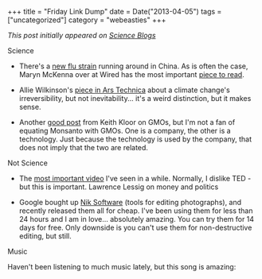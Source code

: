 +++
title = "Friday Link Dump"
date = Date("2013-04-05")
tags = ["uncategorized"]
category = "webeasties"
+++

_This post initially appeared on [Science Blogs](http://scienceblogs.com/webeasties)_

Science

- There's a [new flu strain](http://goo.gl/FOiay) running around in China. As is often the case, Maryn McKenna over at Wired has the most important [piece to read](http://goo.gl/xSIaO).

- Allie Wilkinson's [piece in Ars Technica](http://arstechnica.com/science/2013/04/climate-change-may-be-irreversible-but-we-control-the-future-trajectory/) about a climate change's irreversibility, but not inevitability... it's a weird distinction, but it makes sense.

- Another [good post](http://blogs.discovermagazine.com/collideascape/2013/04/03/anti-gmo-attitudes-on-the-left-and-right/) from Keith Kloor on GMOs, but I'm not a fan of equating Monsanto with GMOs. One is a company, the other is a technology. Just because the technology is used by the company, that does not imply that the two are related.

Not Science

- The [most important video](http://www.ted.com/talks/lawrence_lessig_we_the_people_and_the_republic_we_must_reclaim.html) I've seen in a while. Normally, I dislike TED - but this is important. Lawrence Lessig on money and politics

- Google bought up [Nik Software](http://www.niksoftware.com/) (tools for editing photographs), and recently released them all for cheap. I've been using them for less than 24 hours and I am in love... absolutely amazing. You can try them for 14 days for free. Only downside is you can't use them for non-destructive editing, but still.

Music

Haven't been listening to much music lately, but this song is amazing:

      
  
